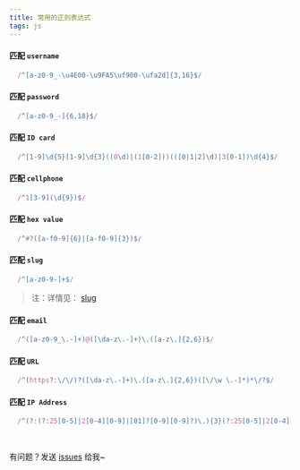 ```yaml
---
title: 常用的正则表达式
tags: js 
---
```



#### 匹配 `username`
```js
  /^[a-z0-9_-\u4E00-\u9FA5\uf900-\ufa2d]{3,16}$/
```

#### 匹配 `password`
```js
  /^[a-z0-9_-]{6,18}$/
```

#### 匹配 `ID card`
```js
  /^[1-9]\d{5}[1-9]\d{3}((0\d)|(1[0-2]))(([0|1|2]\d)|3[0-1])\d{4}$/
```

#### 匹配 `cellphone`
```js
  /^1[3-9](\d{9})$/
```

#### 匹配 `hex value`
```js
  /^#?([a-f0-9]{6}|[a-f0-9]{3})$/
```

#### 匹配 `slug`
```js
  /^[a-z0-9-]+$/
```
>注：详情见： [slug](https://en.wikipedia.org/wiki/Clean_URL)

#### 匹配 `email`
```js
  /^([a-z0-9_\.-]+)@([\da-z\.-]+)\.([a-z\.]{2,6})$/
```

#### 匹配 `URL`
```js
  /^(https?:\/\/)?([\da-z\.-]+)\.([a-z\.]{2,6})([\/\w \.-]*)*\/?$/
```

#### 匹配 `IP Address`
```js
  /^(?:(?:25[0-5]|2[0-4][0-9]|[01]?[0-9][0-9]?)\.){3}(?:25[0-5]|2[0-4][0-9]|[01]?[0-9][0-9]?)$/
```

<br>

有问题？发送 [issues](https://syt-honey.github.io/about/) 给我~

